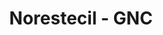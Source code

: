 ---
title: "Norestecil - GNC"
url: /los-polvorines/norestecil-gnc/
shop: reparación de automóviles
---